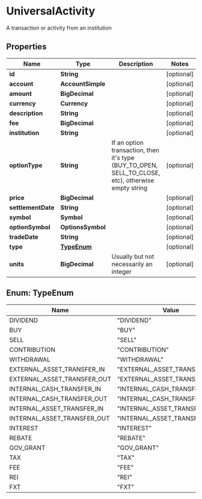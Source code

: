 

# UniversalActivity

A transaction or activity from an institution

## Properties

| Name | Type | Description | Notes |
|------------ | ------------- | ------------- | -------------|
|**id** | **String** |  |  [optional] |
|**account** | **AccountSimple** |  |  [optional] |
|**amount** | **BigDecimal** |  |  [optional] |
|**currency** | **Currency** |  |  [optional] |
|**description** | **String** |  |  [optional] |
|**fee** | **BigDecimal** |  |  [optional] |
|**institution** | **String** |  |  [optional] |
|**optionType** | **String** | If an option transaction, then it&#39;s type (BUY_TO_OPEN, SELL_TO_CLOSE, etc), otherwise empty string |  [optional] |
|**price** | **BigDecimal** |  |  [optional] |
|**settlementDate** | **String** |  |  [optional] |
|**symbol** | **Symbol** |  |  [optional] |
|**optionSymbol** | **OptionsSymbol** |  |  [optional] |
|**tradeDate** | **String** |  |  [optional] |
|**type** | [**TypeEnum**](#TypeEnum) |  |  [optional] |
|**units** | **BigDecimal** | Usually but not necessarily an integer |  [optional] |



## Enum: TypeEnum

| Name | Value |
|---- | -----|
| DIVIDEND | &quot;DIVIDEND&quot; |
| BUY | &quot;BUY&quot; |
| SELL | &quot;SELL&quot; |
| CONTRIBUTION | &quot;CONTRIBUTION&quot; |
| WITHDRAWAL | &quot;WITHDRAWAL&quot; |
| EXTERNAL_ASSET_TRANSFER_IN | &quot;EXTERNAL_ASSET_TRANSFER_IN&quot; |
| EXTERNAL_ASSET_TRANSFER_OUT | &quot;EXTERNAL_ASSET_TRANSFER_OUT&quot; |
| INTERNAL_CASH_TRANSFER_IN | &quot;INTERNAL_CASH_TRANSFER_IN&quot; |
| INTERNAL_CASH_TRANSFER_OUT | &quot;INTERNAL_CASH_TRANSFER_OUT&quot; |
| INTERNAL_ASSET_TRANSFER_IN | &quot;INTERNAL_ASSET_TRANSFER_IN&quot; |
| INTERNAL_ASSET_TRANSFER_OUT | &quot;INTERNAL_ASSET_TRANSFER_OUT&quot; |
| INTEREST | &quot;INTEREST&quot; |
| REBATE | &quot;REBATE&quot; |
| GOV_GRANT | &quot;GOV_GRANT&quot; |
| TAX | &quot;TAX&quot; |
| FEE | &quot;FEE&quot; |
| REI | &quot;REI&quot; |
| FXT | &quot;FXT&quot; |




